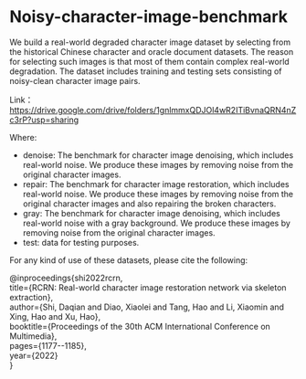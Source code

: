 # Noisy-character-image-benchmark


We build a real-world degraded character image dataset by selecting from the historical Chinese character and oracle document datasets. The reason for selecting such images is that most of them contain complex real-world degradation. The dataset includes training and testing sets consisting of noisy-clean character image pairs. 

Link：https://drive.google.com/drive/folders/1gnlmmxQDJOl4wR2ITiBvnaQRN4nZc3rP?usp=sharing

Where:
- denoise: The benchmark for character image denoising, which includes real-world noise. We produce these images by removing noise from the original character images.
- repair: The benchmark for character image restoration, which includes real-world noise. We produce these images by removing noise from the original character images and also repairing the broken characters.
- gray: The benchmark for character image denoising, which includes real-world noise with a gray background. We produce these images by removing noise from the original character images. 
- test: data for testing purposes. 


For any kind of use of these datasets, please cite the following:
  
@inproceedings{shi2022rcrn,  
  title={RCRN: Real-world character image restoration network via skeleton extraction},  
  author={Shi, Daqian and Diao, Xiaolei and Tang, Hao and Li, Xiaomin and Xing, Hao and Xu, Hao},  
  booktitle={Proceedings of the 30th ACM International Conference on Multimedia},  
  pages={1177--1185},  
  year={2022}  
}  
